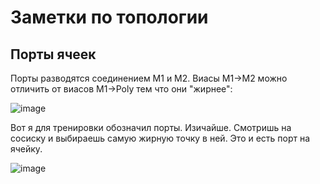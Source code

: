 # Заметки по топологии

## Порты ячеек

Порты разводятся соединением M1 и M2. Виасы M1->M2 можно отличить от виасов M1->Poly тем что они "жирнее":

![image](https://user-images.githubusercontent.com/5828819/184343384-4161cba9-475c-43cf-826b-cb2f973a245d.png)

Вот я для тренировки обозначил порты. Изичайше. Смотришь на сосиску и выбираешь самую жирную точку в ней. Это и есть порт на ячейку.

![image](https://user-images.githubusercontent.com/5828819/184344797-18d2b337-bdc9-4d4b-a009-fcef9a91af33.png)
